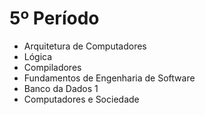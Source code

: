 # 5º Período
- Arquitetura de Computadores
- Lógica
- Compiladores
- Fundamentos de Engenharia de Software
- Banco da Dados 1
- Computadores e Sociedade
